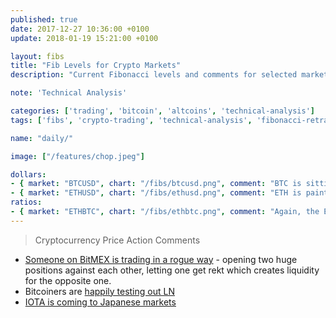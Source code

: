 ```yaml
---
published: true
date: 2017-12-27 10:36:00 +0100
update: 2018-01-19 15:21:00 +0100

layout: fibs
title: "Fib Levels for Crypto Markets"
description: "Current Fibonacci levels and comments for selected markets on Bitfinex."

note: 'Technical Analysis'

categories: ['trading', 'bitcoin', 'altcoins', 'technical-analysis']
tags: ['fibs', 'crypto-trading', 'technical-analysis', 'fibonacci-retracement']

name: "daily/"

image: ["/features/chop.jpeg"]

dollars:
- { market: "BTCUSD", chart: "/fibs/btcusd.png", comment: "BTC is sitting below a resistance right now. The markets look like there will be a chop for a few weeks now, perhaps even until March if the cycles determined by quarterly contracts are still happening, so there might be some action to catch the too-eager breakout traders. There is not going to be a definitive direction for some time now, be patient." }
- { market: "ETHUSD", chart: "/fibs/ethusd.png", comment: "ETH is painting similar structure as bitcoin in the USD pair, however the whole drop was not as bloody as bitcoin's: ETH didn't drop to the lower bband on higher timeframes. On the USD pair there is a resistance now, as with bitcoin, but it has implications for the ratio." }
ratios:
- { market: "ETHBTC", chart: "/fibs/ethbtc.png", comment: "Again, the ETHBTC ratio is the one market that is closest to bullish right now." }
---
```



> Cryptocurrency Price Action Comments

* [Someone on BitMEX is trading in a rogue way](https://twitter.com/ThinkingUSD/status/954300609837936641) - opening two huge positions against each other, letting one get rekt which creates liquidity for the opposite one.
* Bitcoiners are [happily testing out LN](https://twitter.com/aesedepece/status/954303558928814080)
* [IOTA is coming to Japanese markets](https://www.reddit.com/r/IOTAmarkets/comments/7rhhrh/iota_will_be_listed_on_japanese_exchange_soon/)

